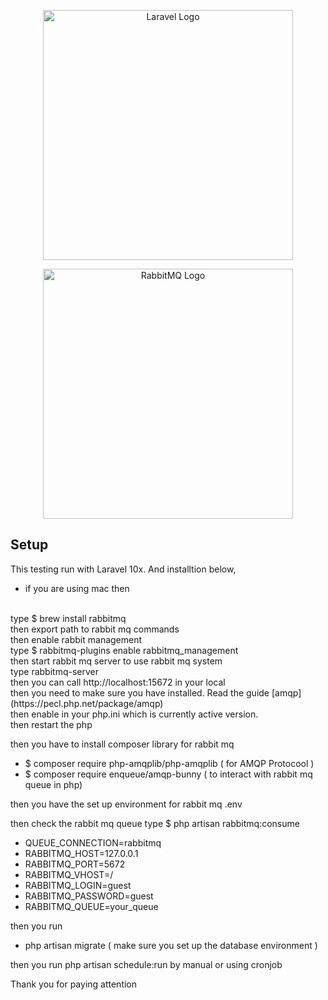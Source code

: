 <p align="center"><a href="https://laravel.com" target="_blank"><img src="https://raw.githubusercontent.com/laravel/art/master/logo-lockup/5%20SVG/2%20CMYK/1%20Full%20Color/laravel-logolockup-cmyk-red.svg" width="400" alt="Laravel Logo"></a></p>

<p align="center"><a href="https://www.rabbitmq.com/" target="_blank"><img src="https://www.rabbitmq.com/img/rabbitmq-logo-with-name.svg" width="400" alt="RabbitMQ Logo"></a></p>


<!-- <p align="center">
<a href="https://github.com/laravel/framework/actions"><img src="https://github.com/laravel/framework/workflows/tests/badge.svg" alt="Build Status"></a>
<a href="https://packagist.org/packages/laravel/framework"><img src="https://img.shields.io/packagist/dt/laravel/framework" alt="Total Downloads"></a>
<a href="https://packagist.org/packages/laravel/framework"><img src="https://img.shields.io/packagist/v/laravel/framework" alt="Latest Stable Version"></a>
<a href="https://packagist.org/packages/laravel/framework"><img src="https://img.shields.io/packagist/l/laravel/framework" alt="License"></a>
</p> -->

## Setup

This testing run with Laravel 10x. And installtion below,

- if you are using mac then 
<br>
type $ brew install rabbitmq
<br>
then export path to rabbit mq commands
<br>
then enable rabbit management 
<br>
type $ rabbitmq-plugins enable rabbitmq_management
<br>
then start rabbit mq server to use rabbit mq system
<br>
type rabbitmq-server
<br>
then you can call http://localhost:15672 in your local
<br>
then you need to make sure you have installed. Read the guide [amqp](https://pecl.php.net/package/amqp)
<br>
then enable in your php.ini which is currently active version.
<br>
then restart the php
<br>

then  you have to install composer library for rabbit mq

- $ composer require php-amqplib/php-amqplib  ( for AMQP Protocool )
- $ composer require enqueue/amqp-bunny ( to interact with rabbit mq queue in php)

then you have the set up environment for rabbit mq .env 


then check the rabbit mq queue 
type $ php artisan rabbitmq:consume

- QUEUE_CONNECTION=rabbitmq
- RABBITMQ_HOST=127.0.0.1
- RABBITMQ_PORT=5672
- RABBITMQ_VHOST=/
- RABBITMQ_LOGIN=guest
- RABBITMQ_PASSWORD=guest
- RABBITMQ_QUEUE=your_queue

then you run 
- php artisan migrate ( make sure you set up the database environment )

then you run php artisan schedule:run by manual or using cronjob 

Thank you for paying attention
